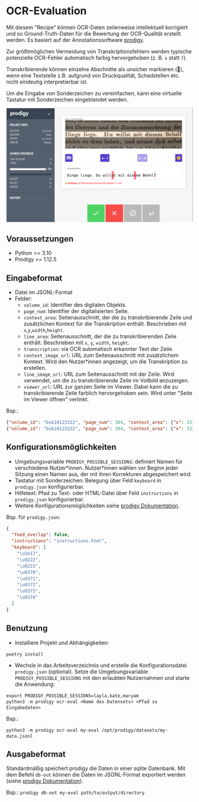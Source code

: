 # OCR-Evaluation

Mit diesem "Recipe" können OCR-Daten zeilenweise intellektuell korrigiert und so Ground-Truth-Daten
für die Bewertung der OCR-Qualität erstellt werden. Es basiert auf der
Annotationssoftware [prodigy](https://prodi.gy/).

Zur größtmöglichen Vermeidung von Transkriptionsfehlern werden typische potenzielle OCR-Fehler
automatisch farbig hervorgehoben (z. B. `s` statt `ſ`).

Transkribierende können einzelne Abschnitte als unsicher markieren (🤔), wenn eine Textstelle z.B.
aufgrund von Druckqualität, Schadstellen etc. nicht eindeutig interpretierbar ist.

Um die Eingabe von Sonderzeichen zu vereinfachen, kann eine virtuelle Tastatur mit Sonderzeichen
eingeblendet werden.

![img.png](img.png)

## Voraussetzungen

* Python >= 3.10
* Prodigy >= 1.12.5

## Eingabeformat

* Datei im JSONL-Format
* Felder:
    * `volume_id`: Identifier des digitalen Objekts.
    * `page_num`: Identifier der digitalisierten Seite.
    * `context_area`: Seitenausschnitt, der die zu transkribierende Zeile und zusätzlichen Kontext
      für die Transkription enthält. Beschrieben mit `x`,`y`,`width`,`height`.
    * `line_area`: Seitenausschnitt, der die zu transkribierenden Zeile enthält. Beschrieben
      mit `x`, `y`, `width`, `height`.
    * `transcription`: via OCR automatisch erkannter Text der Zeile.
    * `context_image_url`: URL zum Seitenausschnitt mit zusätzlichem Kontext. Wird den Nutzer*innen
      angezeigt, um die Transkription zu erstellen.
    * `line_image_url`: URL zum Seitenausschnitt mit der Zeile. Wird
      verwendet, um die zu transkribierende Zeile im Vollbild anzuzeigen.
    * `viewer_url`: URL zur ganzen Seite im Viewer. Dabei kann die zu
      transkribierende Zeile farblich hervorgehoben sein. Wird unter "Seite im Viewer öffnen"
      verlinkt.

Bsp.:

```json lines
{"volume_id": "bsb10123222", "page_num": 384, "context_area": {"x": 331, "y": 1500, "width": 981, "height": 235}, "line_area": {"x": 1, "y": 94, "width": 980, "height": 47}, "transcription": "Dinge liege. Du willst mit diesem Behelf", "context_image_url": "https://api.digitale-sammlungen.de/iiif/image/v2/bsb10123222_00384/331,1500,981,235/full/0/default.jpg", "line_image_url": "https://api.digitale-sammlungen.de/iiif/image/v2/bsb10123222_00384/332,1594,980,47/full/0/default.jpg", "viewer_url": "https://www.digitale-sammlungen.de/view/bsb10123222?page=384&q=\"Dinge liege. Du willst mit diesem Behelf\""}
{"volume_id": "bsb10123222", "page_num": 384, "context_area": {"x": 332, "y": 1479, "width": 980, "height": 219}, "line_area": {"x": 0, "y": 57, "width": 978, "height": 46},  "transcription": "des Daseyns und der Zusammenordnung der", "context_image_url": "https://api.digitale-sammlungen.de/iiif/image/v2/bsb10123222_00384/332,1479,980,219/full/0/default.jpg", "line_image_url": "https://api.digitale-sammlungen.de/iiif/image/v2/bsb10123222_00384/332,1536,978,46/full/0/default.jpg", "viewer_url": "https://www.digitale-sammlungen.de/view/bsb10123222?page=384&q=\"des Daseyns und der Zusammenordnung der\""}
```

## Konfigurationsmöglichkeiten

* Umgebungsvariable `PRODIGY_POSSIBLE_SESSIONS`: definiert Namen für verschiedene Nutzer\*innen.
  Nutzer\*innen wählen vor Beginn jeder Sitzung einen Namen aus, der mit ihren Korrekturen
  abgespeichert wird.
* Tastatur mit Sonderzeichen: Belegung über Feld `keyboard` in `prodigy.json` konfigurierbar.
* Hilfetext: Pfad zu Text- oder HTML-Datei über Feld `instructions` in `prodigy.json`
  konfigurierbar.
* Weitere Konfigurationsmöglichkeiten
  siehe [prodigy Dokumentation](https://prodi.gy/docs/install#config).

Bsp. für `prodigy.json`:

```json
{
  "feed_overlap": false,
  "instructions": "instructions.html",
  "keyboard": [
    "\u2e17",
    "\u0222",
    "\u0223",
    "\u0370",
    "\u0371",
    "\u0372",
    "\u0373",
    "\u0374"
  ]
}
```

## Benutzung

* Installiere Projekt und Abhängigkeiten:

```shell
poetry install
```

* Wechsle in das Arbeitsverzeichnis und erstelle die Konfigurationsdatei `prodigy.json` (optional).
  Setze die Umgebungsvariable `PRODIGY_POSSIBLE_SESSIONS` mit den erlaubten Nutzernahmen und starte
  die Anwendung:

```
export PRODIGY_POSSIBLE_SESSIONS=layla,kate,maryam
python3 -m prodigy ocr-eval <Name des Datensets> <Pfad zu Eingabedaten>
```

Bsp.:

```
python3 -m prodigy ocr-eval my-eval /opt/prodigy/datasets/my-data.jsonl
```

## Ausgabeformat

Standardmäßig speichert prodigy die Daten in einer sqlite Datenbank. Mit dem Befehl `db-out` können
die Daten im JSONL-Format exportiert werden
(siehe [prodigy Dokumentation](https://prodi.gy/docs/recipes#db-out)).

Bsp.:
`prodigy db-out my-eval path/to/output/directory`
